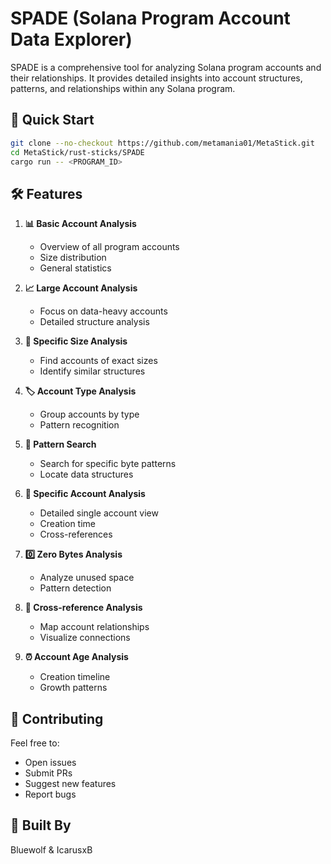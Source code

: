 # SPADE (Solana Program Account Data Explorer)

SPADE is a comprehensive tool for analyzing Solana program accounts and their relationships. 
It provides detailed insights into account structures, patterns, and relationships within any Solana program.

## 🚀 Quick Start
```bash
git clone --no-checkout https://github.com/metamania01/MetaStick.git
cd MetaStick/rust-sticks/SPADE
cargo run -- <PROGRAM_ID>
````

## 🛠 Features

1. **📊 Basic Account Analysis**
   - Overview of all program accounts
   - Size distribution
   - General statistics

2. **📈 Large Account Analysis**
   - Focus on data-heavy accounts
   - Detailed structure analysis

3. **📏 Specific Size Analysis**
   - Find accounts of exact sizes
   - Identify similar structures

4. **🏷️ Account Type Analysis**
   - Group accounts by type
   - Pattern recognition

5. **🔎 Pattern Search**
   - Search for specific byte patterns
   - Locate data structures

6. **🎯 Specific Account Analysis**
   - Detailed single account view
   - Creation time
   - Cross-references

7. **0️⃣ Zero Bytes Analysis**
   - Analyze unused space
   - Pattern detection

8. **🔗 Cross-reference Analysis**
   - Map account relationships
   - Visualize connections

9. **⏰ Account Age Analysis**
   - Creation timeline
   - Growth patterns

## 🤝 Contributing

Feel free to:
- Open issues
- Submit PRs
- Suggest new features
- Report bugs

## 👥 Built By

Bluewolf & IcarusxB

